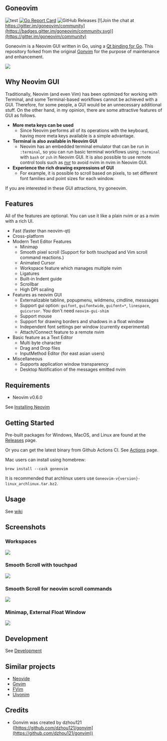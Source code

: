 Goneovim
---

![test](https://github.com/akiyosi/goneovim/workflows/test/badge.svg)
[![Go Report Card](https://goreportcard.com/badge/github.com/akiyosi/goneovim)](https://goreportcard.com/report/github.com/akiyosi/goneovim)
![GitHub Releases](https://img.shields.io/github/downloads/akiyosi/goneovim/v0.5.1/total)
[![Join the chat at https://gitter.im/goneovim/community](https://badges.gitter.im/goneovim/community.svg)](https://gitter.im/goneovim/community)

Goneovim is a Neovim GUI written in Go, using a [Qt binding for Go](https://github.com/therecipe/qt).
This repository forked from the original [Gonvim](https://github.com/dzhou121/gonvim) for the purpose of maintenance and enhancement.

![](https://raw.githubusercontent.com/wiki/akiyosi/goneovim/screenshots/goneovim.png)


## Why Neovim GUI

Traditionally, Neovim (and even Vim) has been optimized for working with Terminal, and some Terminal-based workflows cannot be achieved with a GUI. 
Therefore, for some people, a GUI would be an unnecessary additional stuff. 
On the other hand, in my opinion, there are some attractive features of GUI as follows.

* **More meta keys can be used**
  * Since Neovim performs all of its operations with the keyboard, having more meta keys available is a simple advantage.
* **Terminal is also available in Neovim GUI**
  * Neovim has an embedded terminal emulator that can be run in `:terminal`, so you can run basic terminal workflows using `:terminal` with `bash` or `zsh` in Neovim GUI. It is also possible to use remote control tools such as [nvr](https://github.com/mhinz/neovim-remote) to avoid nvim in nvim in Neovim GUI.
* **Experience the rich drawing expressions of GUI**
  * For example, it is possible to scroll based on pixels, to set different font families and point sizes for each window.

If you are interested in these GUI attractions, try goneovim.


## Features

All of the features are optional. You can use it like a plain nvim or as a nvim with a rich UI.

- Fast (faster than neovim-qt)
- Cross-platform
- Modern Text Editor Features
  - Minimap
  - Smooth pixel scroll (Support for both touchpad and Vim scroll command reactions.)
  - Animated Cursor
  - Workspace feature which manages multiple nvim
  - Ligatures
  - Built-in Indent guide
  - Scrollbar
  - High DPI scaling
- Features as neovim GUI
  - Externalizable tabline, popupmenu, wildmenu, cmdline, messsages
  - Support gui option: `guifont`, `guifontwide`, `guifont=*`, `linespace`, `guicursor`. You don't need `neovim-gui-shim`
  - Support mouse
  - Support for drawing borders and shadows in a float window
  - Independent font settings per window (currently experimental)
  - Attach/Connect feature to a remote nvim
- Basic feature as a Text Editor
  - Multi byte character
  - Drag and Drop files
  - InputMethod Editor (for east asian users)
- Miscellaneous
  - Supports application window transparency
  - Desktop Notification of the messages emitted nvim


## Requirements
* Neovim v0.6.0

See [Installing Neovim](https://github.com/neovim/neovim/wiki/Installing-Neovim)


## Getting Started
Pre-built packages for Windows, MacOS, and Linux are found at the [Releases](https://github.com/akiyosi/goneovim/releases) page.

Or you can get the latest binary from Github Actions CI. See [Actions](https://github.com/akiyosi/goneovim/actions) page.

Mac users can install using homebrew:

`brew install --cask goneovim`

It is recommended that archlinux users use `Goneovim-v{version}-linux_archlinux.tar.bz2`.

## Usage

See [wiki](https://github.com/akiyosi/goneovim/wiki/Usage)

## Screenshots

### Workspaces
![](https://raw.githubusercontent.com/wiki/akiyosi/goneovim/screenshots/v0.4.10-workspaces.gif)

### Smooth Scroll with touchpad
![](https://raw.githubusercontent.com/wiki/akiyosi/goneovim/screenshots/v0.4.10-smoothscroll-1.gif)

### Smooth Scroll for neovim scroll commands
![](https://raw.githubusercontent.com/wiki/akiyosi/goneovim/screenshots/v0.4.10-smoothscroll-2.gif)

### Minimap, External Float Window
![](https://raw.githubusercontent.com/wiki/akiyosi/goneovim/screenshots/v0.4.10-top.png)


## Development

See [Development](https://github.com/akiyosi/goneovim/blob/master/Development.md)



## Similar projects

* [Neovide](https://github.com/Kethku/neovide)
* [Gnvim](https://github.com/vhakulinen/gnvim)
* [FVim](https://github.com/yatli/fvim)
* [Uivonim](https://github.com/smolck/uivonim)

## Credits

* Gonvim was created by dzhou121 ([https://github.com/dzhou121/gonvim](https://github.com/dzhou121/gonvim))


